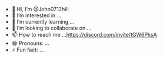 - 👋 Hi, I’m @John0712hill
- 👀 I’m interested in ...
- 🌱 I’m currently learning ...
- 💞️ I’m looking to collaborate on ...
- 📫 How to reach me ...https://discord.com/invite/tGW6PksA
- 😄 Pronouns: ...
- ⚡ Fun fact: ...

<!---
John0712hill/John0712hill is a ✨ special ✨ repository because its `README.md` (this file) appears on your GitHub profile.
You can click the Preview link to take a look at your 
